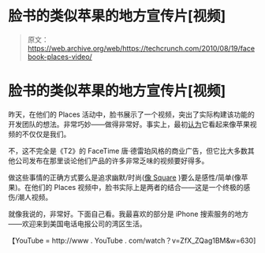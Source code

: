 # 脸书的类似苹果的地方宣传片[视频]

> 原文：<https://web.archive.org/web/https://techcrunch.com/2010/08/19/facebook-places-video/>

# 脸书的类似苹果的地方宣传片[视频]

昨天，在他们的 Places 活动中，脸书展示了一个视频，突出了实际构建该功能的开发团队的想法。非常巧妙——做得非常好。事实上，最初[认为](https://web.archive.org/web/20221006171915/https://twitter.com/parislemon/status/21533528070)它看起来像苹果视频的不仅仅是我们。

不，这不完全是《T2》的 FaceTime 唐·德雷珀风格的商业广告，但它比大多数其他公司发布在那里谈论他们产品的许多非常乏味的视频要好得多。

做这些事情的正确方式要么是追求幽默/时尚([像 Square](https://web.archive.org/web/20221006171915/https://beta.techcrunch.com/2010/02/11/square-video/) )要么是感性/简单(像苹果)。在他们的 Places 视频中，脸书实际上是两者的结合——这是一个终极的感伤/潮人视频。

就像我说的，非常好。下面自己看。我最喜欢的部分是 iPhone 搜索服务的地方——欢迎来到美国电话电报公司的湾区生活。

【YouTube = http://www . YouTube . com/watch？v=ZfX_ZQag1BM&w=630]